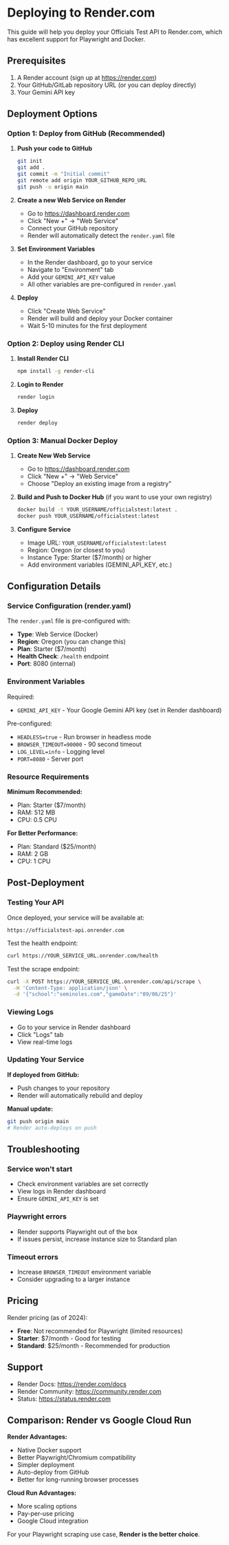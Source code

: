 # Deploying to Render.com

This guide will help you deploy your Officials Test API to Render.com, which has excellent support for Playwright and Docker.

## Prerequisites

1. A Render account (sign up at https://render.com)
2. Your GitHub/GitLab repository URL (or you can deploy directly)
3. Your Gemini API key

## Deployment Options

### Option 1: Deploy from GitHub (Recommended)

1. **Push your code to GitHub**
   ```bash
   git init
   git add .
   git commit -m "Initial commit"
   git remote add origin YOUR_GITHUB_REPO_URL
   git push -u origin main
   ```

2. **Create a new Web Service on Render**
   - Go to https://dashboard.render.com
   - Click "New +" → "Web Service"
   - Connect your GitHub repository
   - Render will automatically detect the `render.yaml` file

3. **Set Environment Variables**
   - In the Render dashboard, go to your service
   - Navigate to "Environment" tab
   - Add your `GEMINI_API_KEY` value
   - All other variables are pre-configured in `render.yaml`

4. **Deploy**
   - Click "Create Web Service"
   - Render will build and deploy your Docker container
   - Wait 5-10 minutes for the first deployment

### Option 2: Deploy using Render CLI

1. **Install Render CLI**
   ```bash
   npm install -g render-cli
   ```

2. **Login to Render**
   ```bash
   render login
   ```

3. **Deploy**
   ```bash
   render deploy
   ```

### Option 3: Manual Docker Deploy

1. **Create New Web Service**
   - Go to https://dashboard.render.com
   - Click "New +" → "Web Service"
   - Choose "Deploy an existing image from a registry"

2. **Build and Push to Docker Hub** (if you want to use your own registry)
   ```bash
   docker build -t YOUR_USERNAME/officialstest:latest .
   docker push YOUR_USERNAME/officialstest:latest
   ```

3. **Configure Service**
   - Image URL: `YOUR_USERNAME/officialstest:latest`
   - Region: Oregon (or closest to you)
   - Instance Type: Starter ($7/month) or higher
   - Add environment variables (GEMINI_API_KEY, etc.)

## Configuration Details

### Service Configuration (render.yaml)

The `render.yaml` file is pre-configured with:
- **Type**: Web Service (Docker)
- **Region**: Oregon (you can change this)
- **Plan**: Starter ($7/month)
- **Health Check**: `/health` endpoint
- **Port**: 8080 (internal)

### Environment Variables

Required:
- `GEMINI_API_KEY` - Your Google Gemini API key (set in Render dashboard)

Pre-configured:
- `HEADLESS=true` - Run browser in headless mode
- `BROWSER_TIMEOUT=90000` - 90 second timeout
- `LOG_LEVEL=info` - Logging level
- `PORT=8080` - Server port

### Resource Requirements

**Minimum Recommended:**
- Plan: Starter ($7/month)
- RAM: 512 MB
- CPU: 0.5 CPU

**For Better Performance:**
- Plan: Standard ($25/month)
- RAM: 2 GB
- CPU: 1 CPU

## Post-Deployment

### Testing Your API

Once deployed, your service will be available at:
```
https://officialstest-api.onrender.com
```

Test the health endpoint:
```bash
curl https://YOUR_SERVICE_URL.onrender.com/health
```

Test the scrape endpoint:
```bash
curl -X POST https://YOUR_SERVICE_URL.onrender.com/api/scrape \
  -H 'Content-Type: application/json' \
  -d '{"school":"seminoles.com","gameDate":"09/06/25"}'
```

### Viewing Logs

- Go to your service in Render dashboard
- Click "Logs" tab
- View real-time logs

### Updating Your Service

**If deployed from GitHub:**
- Push changes to your repository
- Render will automatically rebuild and deploy

**Manual update:**
```bash
git push origin main
# Render auto-deploys on push
```

## Troubleshooting

### Service won't start
- Check environment variables are set correctly
- View logs in Render dashboard
- Ensure `GEMINI_API_KEY` is set

### Playwright errors
- Render supports Playwright out of the box
- If issues persist, increase instance size to Standard plan

### Timeout errors
- Increase `BROWSER_TIMEOUT` environment variable
- Consider upgrading to a larger instance

## Pricing

Render pricing (as of 2024):
- **Free**: Not recommended for Playwright (limited resources)
- **Starter**: $7/month - Good for testing
- **Standard**: $25/month - Recommended for production

## Support

- Render Docs: https://render.com/docs
- Render Community: https://community.render.com
- Status: https://status.render.com

## Comparison: Render vs Google Cloud Run

**Render Advantages:**
- Native Docker support
- Better Playwright/Chromium compatibility
- Simpler deployment
- Auto-deploy from GitHub
- Better for long-running browser processes

**Cloud Run Advantages:**
- More scaling options
- Pay-per-use pricing
- Google Cloud integration

For your Playwright scraping use case, **Render is the better choice**.
